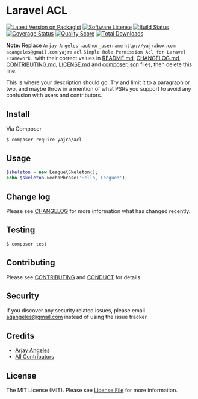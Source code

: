 # Laravel ACL

[![Latest Version on Packagist][ico-version]][link-packagist]
[![Software License][ico-license]](LICENSE.md)
[![Build Status][ico-travis]][link-travis]
[![Coverage Status][ico-scrutinizer]][link-scrutinizer]
[![Quality Score][ico-code-quality]][link-code-quality]
[![Total Downloads][ico-downloads]][link-downloads]

**Note:** Replace ```Arjay Angeles``` ```:author_username``` ```http://yajrabox.com``` ```aqangeles@gmail.com``` ```yajra``` ```acl``` ```Simple Role Permission Acl for Laravel Framework.``` with their correct values in [README.md](README.md), [CHANGELOG.md](CHANGELOG.md), [CONTRIBUTING.md](CONTRIBUTING.md), [LICENSE.md](LICENSE.md) and [composer.json](composer.json) files, then delete this line.

This is where your description should go. Try and limit it to a paragraph or two, and maybe throw in a mention of what
PSRs you support to avoid any confusion with users and contributors.

## Install

Via Composer

``` bash
$ composer require yajra/acl
```

## Usage

``` php
$skeleton = new League\Skeleton();
echo $skeleton->echoPhrase('Hello, League!');
```

## Change log

Please see [CHANGELOG](CHANGELOG.md) for more information what has changed recently.

## Testing

``` bash
$ composer test
```

## Contributing

Please see [CONTRIBUTING](CONTRIBUTING.md) and [CONDUCT](CONDUCT.md) for details.

## Security

If you discover any security related issues, please email aqangeles@gmail.com instead of using the issue tracker.

## Credits

- [Arjay Angeles][link-author]
- [All Contributors][link-contributors]

## License

The MIT License (MIT). Please see [License File](LICENSE.md) for more information.

[ico-version]: https://img.shields.io/packagist/v/yajra/acl.svg?style=flat-square
[ico-license]: https://img.shields.io/badge/license-MIT-brightgreen.svg?style=flat-square
[ico-travis]: https://img.shields.io/travis/yajra/acl/master.svg?style=flat-square
[ico-scrutinizer]: https://img.shields.io/scrutinizer/coverage/g/yajra/acl.svg?style=flat-square
[ico-code-quality]: https://img.shields.io/scrutinizer/g/yajra/acl.svg?style=flat-square
[ico-downloads]: https://img.shields.io/packagist/dt/yajra/acl.svg?style=flat-square

[link-packagist]: https://packagist.org/packages/yajra/acl
[link-travis]: https://travis-ci.org/yajra/acl
[link-scrutinizer]: https://scrutinizer-ci.com/g/yajra/acl/code-structure
[link-code-quality]: https://scrutinizer-ci.com/g/yajra/acl
[link-downloads]: https://packagist.org/packages/yajra/acl
[link-author]: https://github.com/:author_username
[link-contributors]: ../../contributors

